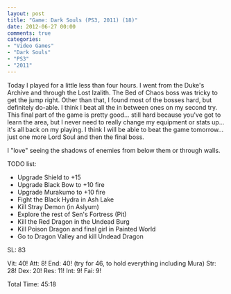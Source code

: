 ```yaml
---
layout: post
title: "Game: Dark Souls (PS3, 2011) (18)"
date: 2012-06-27 00:00
comments: true
categories:
- "Video Games"
- "Dark Souls"
- "PS3"
- "2011"
---
```


Today I played for a little less than four hours. I went from the
Duke's Archive and through the Lost Izalith. The Bed of Chaos boss
was tricky to get the jump right. Other than that, I found most of
the bosses hard, but definitely do-able. I think I beat all the in
between ones on my second try. This final part of the game is
pretty good... still hard because you've got to learn the area,
but I never need to really change my equipment or stats up...
it's all back on my playing. I think I will be able to beat the
game tomorrow... just one more Lord Soul and then the final boss.

I "love" seeing the shadows of enemies from below them or through
walls.

TODO list:
- Upgrade Shield to +15
- Upgrade Black Bow to +10 fire
- Upgrade Murakumo to +10 fire
- Fight the Black Hydra in Ash Lake
- Kill Stray Demon (in Aslyum)
- Explore the rest of Sen's Fortress (Pit)
- Kill the Red Dragon in the Undead Burg
- Kill Poison Dragon and final girl in Painted World
- Go to Dragon Valley and kill Undead Dragon

SL:  83

Vit: 40!
Att:  8!
End: 40! (try for 46, to hold everything including Mura)
Str: 28!
Dex: 20!
Res: 11!
Int:  9!
Fai:  9!

Total Time: 45:18
